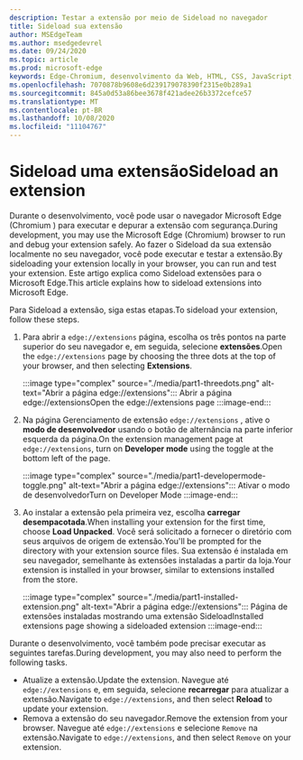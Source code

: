 ```yaml
---
description: Testar a extensão por meio de Sideload no navegador
title: Sideload sua extensão
author: MSEdgeTeam
ms.author: msedgedevrel
ms.date: 09/24/2020
ms.topic: article
ms.prod: microsoft-edge
keywords: Edge-Chromium, desenvolvimento da Web, HTML, CSS, JavaScript, Developer, extensões
ms.openlocfilehash: 7070878b9608e6d239179078390f2315e0b289a1
ms.sourcegitcommit: 845a0d53a86bee3678f421adee26b3372cefce57
ms.translationtype: MT
ms.contentlocale: pt-BR
ms.lasthandoff: 10/08/2020
ms.locfileid: "11104767"
---
```

# <span data-ttu-id="abf97-104">Sideload uma extensão</span><span class="sxs-lookup"><span data-stu-id="abf97-104">Sideload an extension</span></span>

<span data-ttu-id="abf97-105">Durante o desenvolvimento, você pode usar o navegador Microsoft Edge \(Chromium \) para executar e depurar a extensão com segurança.</span><span class="sxs-lookup"><span data-stu-id="abf97-105">During development, you may use the Microsoft Edge \(Chromium\) browser to run and debug your extension safely.</span></span> <span data-ttu-id="abf97-106">Ao fazer o Sideload da sua extensão localmente no seu navegador, você pode executar e testar a extensão.</span><span class="sxs-lookup"><span data-stu-id="abf97-106">By sideloading your extension locally in your browser, you can run and test your extension.</span></span> <span data-ttu-id="abf97-107">Este artigo explica como Sideload extensões para o Microsoft Edge.</span><span class="sxs-lookup"><span data-stu-id="abf97-107">This article explains how to sideload extensions into Microsoft Edge.</span></span>

<span data-ttu-id="abf97-108">Para Sideload a extensão, siga estas etapas.</span><span class="sxs-lookup"><span data-stu-id="abf97-108">To sideload your extension, follow these steps.</span></span>

1.  <span data-ttu-id="abf97-109">Para abrir a `edge://extensions` página, escolha os três pontos na parte superior do seu navegador e, em seguida, selecione **extensões**.</span><span class="sxs-lookup"><span data-stu-id="abf97-109">Open the `edge://extensions` page by choosing the three dots at the top of your browser, and then selecting **Extensions**.</span></span>

       :::image type="complex" source="./media/part1-threedots.png" alt-text="Abrir a página edge://extensions":::
          <span data-ttu-id="abf97-111">Abrir a página edge://extensions</span><span class="sxs-lookup"><span data-stu-id="abf97-111">Open the edge://extensions page</span></span> :::image-end:::

1.  <span data-ttu-id="abf97-112">Na página Gerenciamento de extensão `edge://extensions` , ative o **modo de desenvolvedor** usando o botão de alternância na parte inferior esquerda da página.</span><span class="sxs-lookup"><span data-stu-id="abf97-112">On the extension management page at `edge://extensions`, turn on **Developer mode** using the toggle at the bottom left of the page.</span></span>

       :::image type="complex" source="./media/part1-developermode-toggle.png" alt-text="Abrir a página edge://extensions":::
          <span data-ttu-id="abf97-114">Ativar o modo de desenvolvedor</span><span class="sxs-lookup"><span data-stu-id="abf97-114">Turn on Developer Mode</span></span> :::image-end:::

1.  <span data-ttu-id="abf97-115">Ao instalar a extensão pela primeira vez, escolha **carregar desempacotada**.</span><span class="sxs-lookup"><span data-stu-id="abf97-115">When installing your extension for the first time, choose **Load Unpacked**.</span></span>  <span data-ttu-id="abf97-116">Você será solicitado a fornecer o diretório com seus arquivos de origem de extensão.</span><span class="sxs-lookup"><span data-stu-id="abf97-116">You'll be prompted for the directory with your extension source files.</span></span>  <span data-ttu-id="abf97-117">Sua extensão é instalada em seu navegador, semelhante às extensões instaladas a partir da loja.</span><span class="sxs-lookup"><span data-stu-id="abf97-117">Your extension is installed in your browser, similar to extensions installed from the store.</span></span>  

       :::image type="complex" source="./media/part1-installed-extension.png" alt-text="Abrir a página edge://extensions":::
          <span data-ttu-id="abf97-119">Página de extensões instaladas mostrando uma extensão Sideload</span><span class="sxs-lookup"><span data-stu-id="abf97-119">Installed extensions page showing a sideloaded extension</span></span> :::image-end:::

<span data-ttu-id="abf97-120">Durante o desenvolvimento, você também pode precisar executar as seguintes tarefas.</span><span class="sxs-lookup"><span data-stu-id="abf97-120">During development, you may also need to perform the following tasks.</span></span>
* <span data-ttu-id="abf97-121">Atualize a extensão.</span><span class="sxs-lookup"><span data-stu-id="abf97-121">Update the extension.</span></span> <span data-ttu-id="abf97-122">Navegue até `edge://extensions` e, em seguida, selecione **recarregar** para atualizar a extensão.</span><span class="sxs-lookup"><span data-stu-id="abf97-122">Navigate to `edge://extensions`, and then select **Reload** to update your extension.</span></span>  
* <span data-ttu-id="abf97-123">Remova a extensão do seu navegador.</span><span class="sxs-lookup"><span data-stu-id="abf97-123">Remove the extension from your browser.</span></span> <span data-ttu-id="abf97-124">Navegue até `edge://extensions` e selecione `Remove` na extensão.</span><span class="sxs-lookup"><span data-stu-id="abf97-124">Navigate to `edge://extensions`, and then select `Remove` on your extension.</span></span>